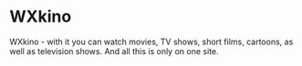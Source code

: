 # WXkino
WXkino - with it you can watch movies, TV shows, short films, cartoons, as well as television shows. And all this is only on one site.
